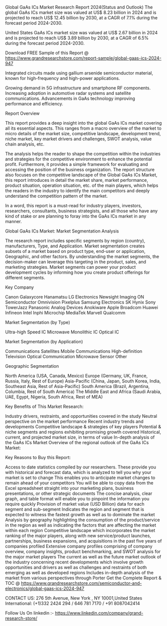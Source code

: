 Global GaAs ICs Market Research Report 2024(Status and Outlook)
The global GaAs ICs market size was valued at US$ 8.23 billion in 2024 and is projected to reach US$ 12.45 billion by 2030, at a CAGR of 7.1% during the forecast period 2024-2030.

United States GaAs ICs market size was valued at US$ 2.67 billion in 2024 and is projected to reach US$ 3.89 billion by 2030, at a CAGR of 6.5% during the forecast period 2024-2030.

Download FREE Sample of this Report @ https://www.grandresearchstore.com/report-sample/global-gaas-ics-2024-947

Integrated circuits made using gallium arsenide semiconductor material, known for high-frequency and high-power applications.

Growing demand in 5G infrastructure and smartphone RF components. Increasing adoption in automotive radar systems and satellite communications. Advancements in GaAs technology improving performance and efficiency.

Report Overview

This report provides a deep insight into the global GaAs ICs market covering all its essential aspects. This ranges from a macro overview of the market to micro details of the market size, competitive landscape, development trend, niche market, key market drivers and challenges, SWOT analysis, value chain analysis, etc.

The analysis helps the reader to shape the competition within the industries and strategies for the competitive environment to enhance the potential profit. Furthermore, it provides a simple framework for evaluating and accessing the position of the business organization. The report structure also focuses on the competitive landscape of the Global GaAs ICs Market, this report introduces in detail the market share, market performance, product situation, operation situation, etc. of the main players, which helps the readers in the industry to identify the main competitors and deeply understand the competition pattern of the market.

In a word, this report is a must-read for industry players, investors, researchers, consultants, business strategists, and all those who have any kind of stake or are planning to foray into the GaAs ICs market in any manner.

Global GaAs ICs Market: Market Segmentation Analysis

The research report includes specific segments by region (country), manufacturers, Type, and Application. Market segmentation creates subsets of a market based on product type, end-user or application, Geographic, and other factors. By understanding the market segments, the decision-maker can leverage this targeting in the product, sales, and marketing strategies. Market segments can power your product development cycles by informing how you create product offerings for different segments.

Key Company

Canon
Galaxycore
Hanamatsu
LG Electronics
Newsight Imaging
ON Semiconductor
Omnivision
Pixelplus
Samsung Electronics
SK Hynix
Sony
TowerJazz Panasonic
Analog Devices
Anokiware
Apple
Broadcom
Huawei
Infineon
Intel
Inphi
Microchip
MediaTek
Marvell
Qualcomm

Market Segmentation (by Type)

Ultra-high Speed IC
Microwave Monolithic IC
Optical IC

Market Segmentation (by Application)

Communications Satellites
Mobile Communications
High-definition Television
Optical Communication
Microwave Sensor
Other

Geographic Segmentation

North America (USA, Canada, Mexico)
Europe (Germany, UK, France, Russia, Italy, Rest of Europe)
Asia-Pacific (China, Japan, South Korea, India, Southeast Asia, Rest of Asia-Pacific)
South America (Brazil, Argentina, Columbia, Rest of South America)
The Middle East and Africa (Saudi Arabia, UAE, Egypt, Nigeria, South Africa, Rest of MEA)

Key Benefits of This Market Research:

Industry drivers, restraints, and opportunities covered in the study
Neutral perspective on the market performance
Recent industry trends and developments
Competitive landscape & strategies of key players
Potential & niche segments and regions exhibiting promising growth covered
Historical, current, and projected market size, in terms of value
In-depth analysis of the GaAs ICs Market
Overview of the regional outlook of the GaAs ICs Market:

Key Reasons to Buy this Report:

Access to date statistics compiled by our researchers. These provide you with historical and forecast data, which is analyzed to tell you why your market is set to change
This enables you to anticipate market changes to remain ahead of your competitors
You will be able to copy data from the Excel spreadsheet straight into your marketing plans, business presentations, or other strategic documents
The concise analysis, clear graph, and table format will enable you to pinpoint the information you require quickly
Provision of market value (USD Billion) data for each segment and sub-segment
Indicates the region and segment that is expected to witness the fastest growth as well as to dominate the market
Analysis by geography highlighting the consumption of the product/service in the region as well as indicating the factors that are affecting the market within each region
Competitive landscape which incorporates the market ranking of the major players, along with new service/product launches, partnerships, business expansions, and acquisitions in the past five years of companies profiled
Extensive company profiles comprising of company overview, company insights, product benchmarking, and SWOT analysis for the major market players
The current as well as the future market outlook of the industry concerning recent developments which involve growth opportunities and drivers as well as challenges and restraints of both emerging as well as developed regions
Includes in-depth analysis of the market from various perspectives through Porter
Get the Complete Report & TOC @ https://www.grandresearchstore.com/semiconductor-and-electronics/global-gaas-ics-2024-947

CONTACT US:
276 5th Avenue, New York , NY 10001,United States
International: (+1)332 2424 294 / 646 781 7170 / +91 8087042414

Follow Us On linkedin :- https://www.linkedin.com/company/grand-research-store/
